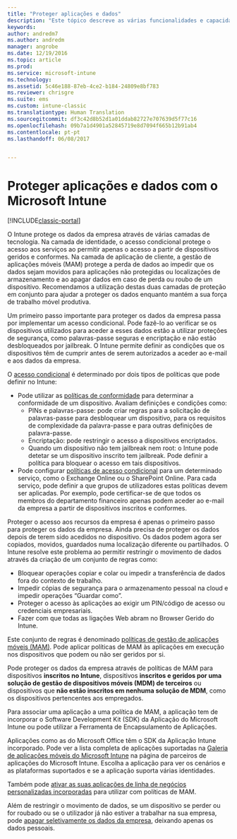 ```yaml
---
title: "Proteger aplicações e dados"
description: "Este tópico descreve as várias funcionalidades e capacidades do Intune que estão disponíveis para que possa ajudar a proteger os dados e aplicações da sua empresa."
keywords: 
author: andredm7
ms.author: andredm
manager: angrobe
ms.date: 12/19/2016
ms.topic: article
ms.prod: 
ms.service: microsoft-intune
ms.technology: 
ms.assetid: 5c46e188-87eb-4ce2-b184-24809e8bf783
ms.reviewer: chrisgre
ms.suite: ems
ms.custom: intune-classic
ms.translationtype: Human Translation
ms.sourcegitcommit: df3c42d8b52d1a01ddab82727e707639d5f77c16
ms.openlocfilehash: 09b7a1d4901a52845719e8d7094f665b12b91ab4
ms.contentlocale: pt-pt
ms.lasthandoff: 06/08/2017


---
```


# <a name="protect-apps-and-data-with-microsoft-intune"></a>Proteger aplicações e dados com o Microsoft Intune

[!INCLUDE[classic-portal](../includes/classic-portal.md)]

O Intune protege os dados da empresa através de várias camadas de tecnologia. Na camada de identidade, o acesso condicional protege o acesso aos serviços ao permitir apenas o acesso a partir de dispositivos geridos e conformes. Na camada de aplicação de cliente, a gestão de aplicações móveis (MAM) protege a perda de dados ao impedir que os dados sejam movidos para aplicações não protegidas ou localizações de armazenamento e ao apagar dados em caso de perda ou roubo de um dispositivo. Recomendamos a utilização destas duas camadas de proteção em conjunto para ajudar a proteger os dados enquanto mantém a sua força de trabalho móvel produtiva.

Um primeiro passo importante para proteger os dados da empresa passa por implementar um acesso condicional. Pode fazê-lo ao verificar se os dispositivos utilizados para aceder a esses dados estão a utilizar proteções de segurança, como palavras-passe seguras e encriptação e não estão desbloqueados por jailbreak. O Intune permite definir as condições que os dispositivos têm de cumprir antes de serem autorizados a aceder ao e-mail e aos dados da empresa.

O [acesso condicional](restrict-access-to-email-and-o365-services-with-microsoft-intune.md) é determinado por dois tipos de políticas que pode definir no Intune:
- Pode utilizar as [políticas de conformidade](introduction-to-device-compliance-policies-in-microsoft-intune.md) para determinar a conformidade de um dispositivo. Avaliam definições e condições como:
  - PINs e palavras-passe: pode criar regras para a solicitação de palavras-passe para desbloquear um dispositivo, para os requisitos de complexidade da palavra-passe e para outras definições de palavra-passe.
  - Encriptação: pode restringir o acesso a dispositivos encriptados.
  - Quando um dispositivo não tem jailbreak nem root: o Intune pode detetar se um dispositivo inscrito tem jailbreak. Pode definir a política para bloquear o acesso em tais dispositivos.
- Pode configurar [políticas de acesso condicional](restrict-access-to-email-and-o365-services-with-microsoft-intune.md) para um determinado serviço, como o Exchange Online ou o SharePoint Online. Para cada serviço, pode definir a que grupos de utilizadores estas políticas devem ser aplicadas. Por exemplo, pode certificar-se de que todos os membros do departamento financeiro apenas podem aceder ao e-mail da empresa a partir de dispositivos inscritos e conformes.

Proteger o acesso aos recursos da empresa é apenas o primeiro passo para proteger os dados da empresa. Ainda precisa de proteger os dados depois de terem sido acedidos no dispositivo. Os dados podem agora ser copiados, movidos, guardados numa localização diferente ou partilhados. O Intune resolve este problema ao permitir restringir o movimento de dados através da criação de um conjunto de regras como:
- Bloquear operações copiar e colar ou impedir a transferência de dados fora do contexto de trabalho.
- Impedir cópias de segurança para o armazenamento pessoal na cloud e impedir operações “Guardar como”.
- Proteger o acesso às aplicações ao exigir um PIN/código de acesso ou credenciais empresariais.
- Fazer com que todas as ligações Web abram no Browser Gerido do Intune.

Este conjunto de regras é denominado [políticas de gestão de aplicações móveis (MAM)](protect-app-data-using-mobile-app-management-policies-with-microsoft-intune.md). Pode aplicar políticas de MAM às aplicações em execução nos dispositivos que podem ou não ser geridos por si.  

Pode proteger os dados da empresa através de políticas de MAM para dispositivos **inscritos no Intune**, dispositivos **inscritos e geridos por uma solução de gestão de dispositivos móveis (MDM) de terceiros** ou dispositivos que **não estão inscritos em nenhuma solução de MDM**, como os dispositivos pertencentes aos empregados.

Para associar uma aplicação a uma política de MAM, a aplicação tem de incorporar o Software Development Kit (SDK) da Aplicação do Microsoft Intune ou pode utilizar a Ferramenta de Encapsulamento de Aplicações.

Aplicações como as do Microsoft Office têm o SDK da Aplicação Intune incorporado. Pode ver a lista completa de aplicações suportadas na [Galeria de aplicações móveis do Microsoft Intune](https://www.microsoft.com/cloud-platform/microsoft-intune-apps) na página de parceiros de aplicações do Microsoft Intune. Escolha a aplicação para ver os cenários e as plataformas suportados e se a aplicação suporta várias identidades.

Também pode [ativar as suas aplicações de linha de negócios personalizadas incorporadas](/intune/apps-prepare-mobile-application-management) para utilizar com políticas de MAM.

Além de restringir o movimento de dados, se um dispositivo se perder ou for roubado ou se o utilizador já não estiver a trabalhar na sua empresa, pode [apagar seletivamente os dados da empresa](wipe-managed-company-app-data-with-microsoft-intune.md), deixando apenas os dados pessoais.

